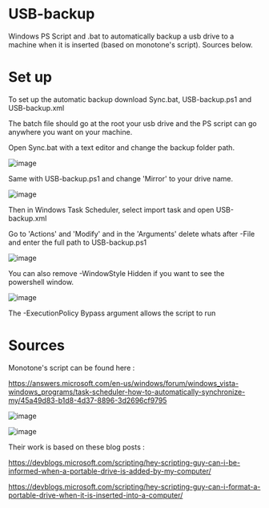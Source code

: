 # USB-backup
Windows PS Script and .bat to automatically backup a usb drive to a machine when it is inserted (based on monotone's script). Sources below.



# Set up
To set up the automatic backup download Sync.bat, USB-backup.ps1 and USB-backup.xml

The batch file should go at the root your usb drive and the PS script can go anywhere you want on your machine.

Open Sync.bat with a text editor and change the backup folder path.

![image](https://github.com/SkalyptoSama/USB-backup/assets/80338702/ff15f4e0-770a-42d1-a01d-bfe226e5530c)

Same with USB-backup.ps1 and change 'Mirror' to your drive name.

![image](https://github.com/SkalyptoSama/USB-backup/assets/80338702/2da80e90-877d-4db8-b2fa-2875dd22b6d9)

Then in Windows Task Scheduler, select import task and open USB-backup.xml

Go to 'Actions' and 'Modify' and in the 'Arguments' delete whats after -File and enter the full path to USB-backup.ps1 

![image](https://github.com/SkalyptoSama/USB-backup/assets/80338702/c572b295-88b2-499e-ac4a-830d8c88f1c5)

You can also remove -WindowStyle Hidden if you want to see the powershell window.

![image](https://github.com/SkalyptoSama/USB-backup/assets/80338702/2ec4b43f-8d98-4de9-b6ee-5635ee42c0c6)

The -ExecutionPolicy Bypass argument allows the script to run



# Sources

Monotone's script can be found here : 

https://answers.microsoft.com/en-us/windows/forum/windows_vista-windows_programs/task-scheduler-how-to-automatically-synchronize-my/45a49d83-b1d8-4d37-8896-3d2696cf9795

![image](https://github.com/SkalyptoSama/USB-backup/assets/80338702/eca53007-eaa9-44fd-8cb7-033fe659321a)

![image](https://github.com/SkalyptoSama/USB-backup/assets/80338702/0acafa9a-de95-4c60-b62b-8fda995579a6)

Their work is based on these blog posts :

https://devblogs.microsoft.com/scripting/hey-scripting-guy-can-i-be-informed-when-a-portable-drive-is-added-by-my-computer/

https://devblogs.microsoft.com/scripting/hey-scripting-guy-can-i-format-a-portable-drive-when-it-is-inserted-into-a-computer/



